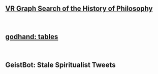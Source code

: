 <br><br><br><h2><a href="http://dubioustunic.github.io/vr-philosophy-graph/page.html">VR Graph Search of the History of Philosophy</a></h1><br>
<h2><a href="http://dubioustunic.github.io/godhand-tables/index.html">godhand: tables</a></h1>
<br>
<h2>GeistBot: Stale Spiritualist Tweets</h2>
